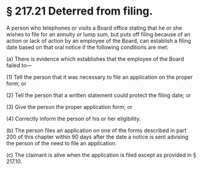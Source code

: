 # § 217.21   Deterred from filing.

A person who telephones or visits a Board office stating that he or she wishes to file for an annuity or lump sum, but puts off filing because of an action or lack of action by an employee of the Board, can establish a filing date based on that oral notice if the following conditions are met:


(a) There is evidence which establishes that the employee of the Board failed to—


(1) Tell the person that it was necessary to file an application on the proper form; or


(2) Tell the person that a written statement could protect the filing date; or


(3) Give the person the proper application form; or


(4) Correctly inform the person of his or her eligibility.


(b) The person files an application on one of the forms described in part 200 of this chapter within 90 days after the date a notice is sent advising the person of the need to file an application.


(c) The claimant is alive when the application is filed except as provided in § 217.10.





